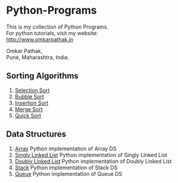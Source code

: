 # Python-Programs
This is my collection of Python Programs.<br />
For python tutorials, visit my website:<br />
http://www.omkarpathak.in

Omkar Pathak,<br />
Pune, Maharashtra, India.<br />

## Sorting Algorithms

1. [Selection Sort](https://github.com/OmkarPathak/Python-Programs/blob/master/Programs/P24_SelectionSort.py)
2. [Bubble Sort](https://github.com/OmkarPathak/Python-Programs/blob/master/Programs/P25_BubbleSort.py)
3. [Insertion Sort](https://github.com/OmkarPathak/Python-Programs/blob/master/Programs/P26_InsertionSort.py)
4. [Merge Sort](https://github.com/OmkarPathak/Python-Programs/blob/master/Programs/P27_MergeSort.py)
5. [Quick Sort](https://github.com/OmkarPathak/Python-Programs/blob/master/Programs/P28_QuickSort.py)

## Data Structures

1. [Array](https://github.com/OmkarPathak/Python-Programs/blob/master/Programs/P30_Array.py) Python implementation of Array DS
2. [Singly Linked List](https://github.com/OmkarPathak/Python-Programs/blob/master/Programs/P31_SinglyLinkedList.py) Python implementation of Singly Linked List
3. [Doubly Linked List](https://github.com/OmkarPathak/Python-Programs/blob/master/Programs/P33_DoublyLinkedList.py) Python implementation of Doubly Linked List
4. [Stack](https://github.com/OmkarPathak/Python-Programs/blob/master/Programs/P34_Stack.py) Python implementation of Stack DS
5. [Queue](https://github.com/OmkarPathak/Python-Programs/blob/master/Programs/P39_Queue.py) Python implementation of Queue DS

